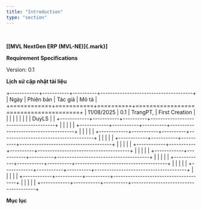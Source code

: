 ```yaml
---
title: "Introduction"
type: "section"
---
```


 

**\[[MVL NextGen ERP (MVL-NE)]{.mark}\]**

**Requirement Specifications**

Version: 0.1

**Lịch sử cập nhật tài liệu**

+------------+-----------+----------+--------------------------------------+
| Ngày       | Phiên bản | Tác giả  | Mô tả                                |
+============+===========+==========+======================================+
| 11/08/2025 | 0.1       | TrangPT, | First Creation                       |
|            |           |          |                                      |
|            |           | DuyLS    |                                      |
+------------+-----------+----------+--------------------------------------+
|            |           |          |                                      |
+------------+-----------+----------+--------------------------------------+
|            |           |          |                                      |
+------------+-----------+----------+--------------------------------------+
|            |           |          |                                      |
+------------+-----------+----------+--------------------------------------+
|            |           |          |                                      |
+------------+-----------+----------+--------------------------------------+
|            |           |          |                                      |
+------------+-----------+----------+--------------------------------------+
|            |           |          |                                      |
+------------+-----------+----------+--------------------------------------+
|            |           |          |                                      |
+------------+-----------+----------+--------------------------------------+
|            |           |          |                                      |
+------------+-----------+----------+--------------------------------------+
|            |           |          |                                      |
+------------+-----------+----------+--------------------------------------+

**Mục lục**
